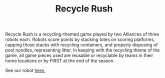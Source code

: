 ﻿---
#2015 FRC game page
layout: first
title: Recycle Rush
year: 2015
vid: https://www.youtube.com/embed/W6UYFKNGHJ8
img: /resources/img/rrlogo.png
---

Recycle Rush is a recycling-themed game played by two Alliances of three robots each. Robots score points by stacking totes on scoring platforms, capping those stacks with recycling containers, and properly disposing of pool noodles, representing litter. In keeping with the recycling theme of the game, all game pieces used are reusable or recyclable by teams in their home locations or by FIRST at the end of the season.

See our robot [here.](/team/robots)

